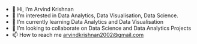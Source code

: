 - 👋 Hi, I’m Arvind Krishnan
- 👀 I’m interested in Data Analytics, Data Visualisation, Data Science.
- 🌱 I’m currently learning Data Analytics and Data Visualisation
- 💞️ I’m looking to collaborate on Data Science and Data Analytics Projects
- 📫 How to reach me arvindkrishnan2002@gmail.com

<!---
arvi-create/arvi-create is a ✨ special ✨ repository because its `README.md` (this file) appears on your GitHub profile.
You can click the Preview link to take a look at your changes.
--->
